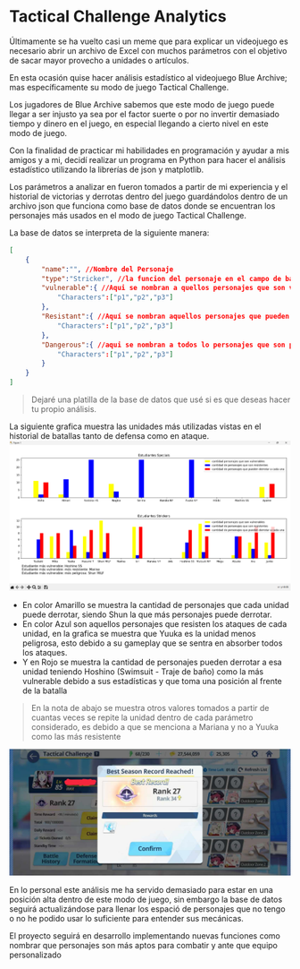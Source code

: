 # Tactical Challenge Analytics

Últimamente se ha vuelto casi un meme que para explicar un videojuego es necesario abrir un archivo de Excel con muchos parámetros con el objetivo de sacar mayor provecho a unidades o artículos.

En esta ocasión quise hacer análisis estadístico al videojuego Blue Archive; mas específicamente su modo de juego Tactical Challenge.

Los jugadores de Blue Archive sabemos que este modo de juego puede llegar a ser injusto ya sea por el factor suerte o por no invertir demasiado tiempo y dinero en el juego, en especial llegando a cierto nivel en este modo de juego.

Con la finalidad de practicar mi habilidades en programación y ayudar a mis amigos y a mi, decidí realizar un programa en Python para hacer el análisis estadístico utilizando la librerías de json y matplotlib.

Los parámetros a analizar en fueron tomados a partir de mi experiencia y el historial de victorias y derrotas dentro del juego guardándolos dentro de un archivo json que funciona como base de datos donde se encuentran los personajes más usados en el modo de juego Tactical Challenge.

La base de datos se interpreta de la siguiente manera:

``` json
[
    {
        "name":"", //Nombre del Personaje
        "type":"Stricker", //la funcion del personaje en el campo de batalla (Stricker | Special)
        "vulnerable":{ //Aqui se nombran a quellos personajes que son vulnerables cante el personaje que se nombra en "name":"(personaje)"
            "Characters":["p1","p2","p3"]
        },
        "Resistant":{ //Aquí se nombran aquellos personajes que pueden resistir todos o la mayoria de los ataques del perosnaje que se nombra en "name":"(personaje)"
            "Characters":["p1","p2","p3"]
        },
        "Dangerous":{ //aqui se nombran a todos lo personajes que son potencialmente peligroso o pueden derrotar al personaje nombrado en "name":"(personaje)"
            "Characters":["p1","p2","p3"]
        }
    }
]
```

> Dejaré una platilla de la base de datos que usé si es que deseas hacer tu propio análisis.

La siguiente grafica muestra las unidades más utilizadas vistas en el historial de batallas tanto de defensa como en ataque.
![grafica](https://github.com/NopalkatGD/Tactical-Challenge-Analytics/blob/main/ANEXOS/Pasted%20image%2020231116184721.png?raw=true)

- En color Amarillo se muestra la cantidad de personajes que cada unidad puede derrotar, siendo Shun la que más personajes puede derrotar.
- En color Azul son aquellos personajes que resisten los ataques de cada unidad, en la grafica se muestra que Yuuka es la unidad menos peligrosa, esto debido a su gameplay que se sentra en absorber todos los ataques.
- Y en Rojo se muestra la cantidad de personajes pueden derrotar a esa unidad teniendo Hoshino (Swimsuit - Traje de baño) como la más vulnerable debido a sus estadísticas y que toma una posición al frente de la batalla

> En la nota de abajo se muestra otros valores tomados a partir de cuantas veces se repite la unidad dentro de cada parámetro considerado, es debido a que se menciona a Mariana y no a Yuuka como las más resistente

![pociciones](https://github.com/NopalkatGD/Tactical-Challenge-Analytics/blob/main/ANEXOS/Pasted%20image%2020231116190313.png?raw=true)

En lo personal este análisis me ha servido demasiado para estar en una posición alta dentro de este modo de juego, sin embargo la base de datos seguirá actualizándose para llenar los espació de personajes que no tengo o no he podido usar lo suficiente para entender sus mecánicas.

El proyecto seguirá en desarrollo implementando nuevas funciones como nombrar que personajes son más aptos para combatir y ante que equipo personalizado
